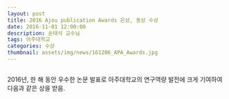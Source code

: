 ```yaml
---
layout: post
title: 2016 Ajou publication Awards 은상, 동상 수상
date: 2016-11-01 12:00:00
description: 손태식 교수님
tags: 아주대학교
categories: 수상
thumbnail: assets/img/news/161206_APA_Awards.jpg
---
```


<img class="img-responsive" src="img/news/161206_APA_Awards.jpg" alt="">
<p>2016년, 한 해 동안 우수한 논문 발표로 아주대학교의 연구역량 발전에 크게 기여하여<br> 다음과 같은 상을 받음.</p>

